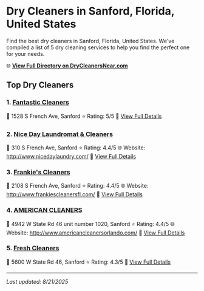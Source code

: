 # Dry Cleaners in Sanford, Florida, United States

Find the best dry cleaners in Sanford, Florida, United States. We've compiled a list of 5 dry cleaning services to help you find the perfect one for your needs.

🌐 **[View Full Directory on DryCleanersNear.com](https://drycleanersnear.com/city/US/Florida/Sanford)**

## Top Dry Cleaners

### 1. [Fantastic Cleaners](https://drycleanersnear.com/dryCleaner/68858870aef64230e206b094/fantastic-cleaners)
📍 1528 S French Ave, Sanford
⭐ Rating: 5/5
🔗 [View Full Details](https://drycleanersnear.com/dryCleaner/68858870aef64230e206b094/fantastic-cleaners)

### 2. [Nice Day Laundromat & Cleaners](https://drycleanersnear.com/dryCleaner/68858832aef64230e206adbc/nice-day-laundromat-cleaners)
📍 310 S French Ave, Sanford
⭐ Rating: 4.4/5
🌐 Website: http://www.nicedaylaundry.com/
🔗 [View Full Details](https://drycleanersnear.com/dryCleaner/68858832aef64230e206adbc/nice-day-laundromat-cleaners)

### 3. [Frankie's Cleaners](https://drycleanersnear.com/dryCleaner/68858855aef64230e206afd6/frankie-s-cleaners)
📍 2108 S French Ave, Sanford
⭐ Rating: 4.4/5
🌐 Website: http://www.frankiescleanersfl.com/
🔗 [View Full Details](https://drycleanersnear.com/dryCleaner/68858855aef64230e206afd6/frankie-s-cleaners)

### 4. [AMERICAN CLEANERS](https://drycleanersnear.com/dryCleaner/6885887aaef64230e206b0ee/american-cleaners)
📍 4942 W State Rd 46 unit number 1020, Sanford
⭐ Rating: 4.4/5
🌐 Website: http://www.americancleanersorlando.com/
🔗 [View Full Details](https://drycleanersnear.com/dryCleaner/6885887aaef64230e206b0ee/american-cleaners)

### 5. [Fresh Cleaners](https://drycleanersnear.com/dryCleaner/6885888aaef64230e206b179/fresh-cleaners)
📍 5600 W State Rd 46, Sanford
⭐ Rating: 4.3/5
🔗 [View Full Details](https://drycleanersnear.com/dryCleaner/6885888aaef64230e206b179/fresh-cleaners)


---

*Last updated: 8/21/2025*

